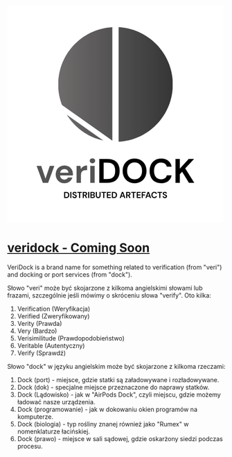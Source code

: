 ![veriDock](veriDock-w.png)

# [veridock - Coming Soon](http://www.veridock.com/)


VeriDock is a brand name for something related to verification (from "veri") and docking or port services (from "dock"). 

Słowo "veri" może być skojarzone z kilkoma angielskimi słowami lub frazami, szczególnie jeśli mówimy o skróceniu słowa "verify". Oto kilka:

1. Verification (Weryfikacja)
2. Verified (Zweryfikowany)
3. Verity (Prawda)
4. Very (Bardzo)
5. Verisimilitude (Prawdopodobieństwo)
6. Veritable (Autentyczny)
7. Verify (Sprawdź)


Słowo "dock" w języku angielskim może być skojarzone z kilkoma rzeczami:

1. Dock (port) - miejsce, gdzie statki są załadowywane i rozładowywane.
2. Dock (dok) - specjalne miejsce przeznaczone do naprawy statków.
3. Dock (Lądowisko) - jak w "AirPods Dock", czyli miejscu, gdzie możemy ładować nasze urządzenia.
4. Dock (programowanie) - jak w dokowaniu okien programów na komputerze.
5. Dock (biologia) - typ rośliny znanej również jako "Rumex" w nomenklaturze łacińskiej.
6. Dock (prawo) - miejsce w sali sądowej, gdzie oskarżony siedzi podczas procesu.
